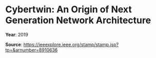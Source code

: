 # Cybertwin: An Origin of Next Generation Network Architecture

**Year**: 2019

**Source**: https://ieeexplore.ieee.org/stamp/stamp.jsp?tp=&arnumber=8910636
